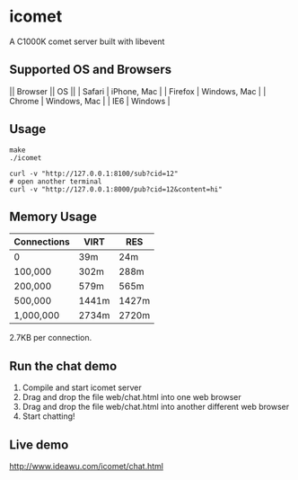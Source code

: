 icomet
======

A C1000K comet server built with libevent

## Supported OS and Browsers

|| Browser || OS ||
| Safari | iPhone, Mac |
| Firefox | Windows, Mac |
| Chrome | Windows, Mac |
| IE6 | Windows |


## Usage

```shell
make
./icomet

curl -v "http://127.0.0.1:8100/sub?cid=12"
# open another terminal
curl -v "http://127.0.0.1:8000/pub?cid=12&content=hi"
```

## Memory Usage

| Connections | VIRT | RES |
| ----------- | ---- | --- |
| 0 | 39m | 24m |
| 100,000 | 302m | 288m |
| 200,000 | 579m |565m |
| 500,000 | 1441m | 1427m |
| 1,000,000 | 2734m | 2720m |

2.7KB per connection.

## Run the chat demo

1. Compile and start icomet server
1. Drag and drop the file web/chat.html into one web browser
1. Drag and drop the file web/chat.html into another different web browser
1. Start chatting!


## Live demo

http://www.ideawu.com/icomet/chat.html


